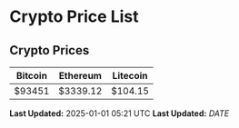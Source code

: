 # Crypto Price List

## Crypto Prices
| Bitcoin | Ethereum | Litecoin |
| ------- | -------- | -------- |
| $93451 | $3339.12 | $104.15 |
**Last Updated:** 2025-01-01 05:21 UTC
**Last Updated:** $DATE$
